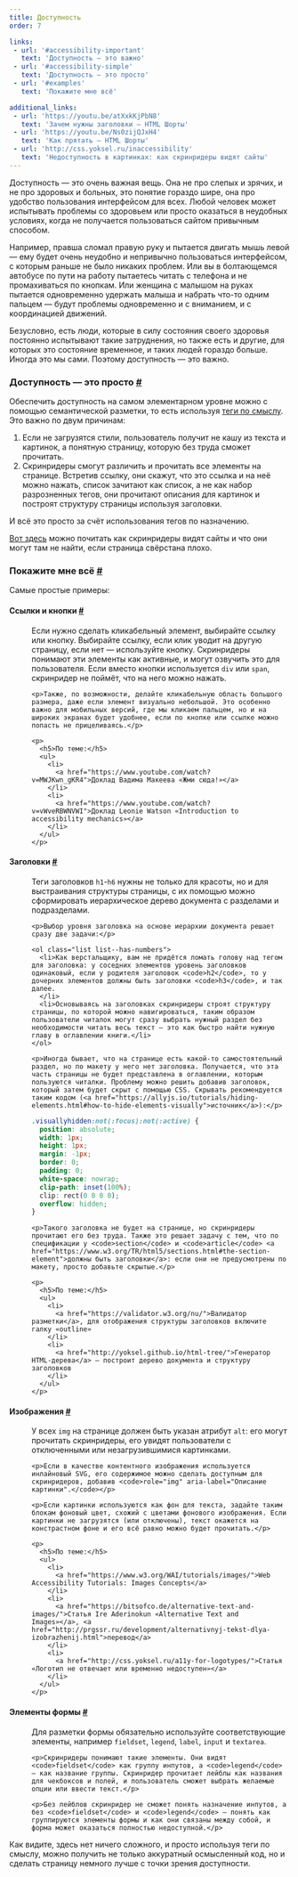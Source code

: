 ```yaml
---
title: Доступность
order: 7

links:
 - url: '#accessibility-important'
   text: 'Доступность — это важно'
 - url: '#accessibility-simple'
   text: 'Доступность — это просто'
 - url: '#examples'
   text: 'Покажите мне всё'

additional_links:
 - url: 'https://youtu.be/atXxkKjPbN8'
   text: 'Зачем нужны заголовки — HTML Шорты'
 - url: 'https://youtu.be/Ns0zijQJxH4'
   text: 'Как прятать — HTML Шорты'
 - url: 'http://css.yoksel.ru/inaccessibility'
   text: 'Недоступность в картинках: как скринридеры видят сайты'
---
```


<p id="accessibility-important">Доступность — это очень важная вещь. Она не про слепых и зрячих, и не про здоровых и больных, это понятие гораздо шире, она про удобство пользования интерфейсом для всех. Любой человек может испытывать проблемы со здоровьем или просто оказаться в неудобных условиях, когда не получается пользоваться сайтом привычным способом.</p>

<p>Например, правша сломал правую руку и пытается двигать мышь левой — ему будет очень неудобно и непривычно пользоваться интерфейсом, с которым раньше не было никаких проблем. Или вы в болтающемся автобусе по пути на работу пытаетесь читать с телефона и не промахиваться по кнопкам. Или женщина с малышом на руках пытается одновременно удержать малыша и набрать что-то одним пальцем — будут проблемы одновременно и с вниманием, и с координацией движений.</p>

<p>Безусловно, есть люди, которые в силу состояния своего здоровья постоянно испытывают такие затруднения, но также есть и другие, для которых это состояние временное, и таких людей гораздо больше. Иногда это мы сами. Поэтому доступность — это важно.</p>

<h3 id="accessibility-simple">Доступность — это просто <a class="post__anchor" href="#accessibility-simple">#</a></h3>

<p>Обеспечить доступность на самом элементарном уровне можно с помощью семантической разметки, то есть используя <a href="../first-steps/#tags">теги по смыслу</a>. Это важно по двум причинам:</p>

<ol class="list list--has-numbers">
  <li>Если не загрузятся стили, пользователь получит не кашу из текста и картинок, а понятную страницу, которую без труда сможет прочитать.</li>

  <li>Скринридеры смогут различить и прочитать все элементы на странице. Встретив ссылку, они скажут, что это ссылка и на неё можно нажать, список зачитают как список, а не как набор разрозненных тегов, они прочитают описания для картинок и построят структуру страницы используя заголовки.</li>
</ol>

<p>И всё это просто за счёт использования тегов по назначению.</p>

<p><a href="http://css.yoksel.ru/inaccessibility">Вот здесь</a> можно почитать как скринридеры видят сайты и что они могут там не найти, если страница свёрстана плохо.</p>

<h3 id="examples">Покажите мне всё <a class="post__anchor" href="#examples">#</a></h3>

<p>Самые простые примеры:</p>

<dl>
  <dt><h4 id="links-buttons">Ссылки и кнопки <a class="post__anchor" href="#links-buttons">#</a></h4></dt>
  <dd>
    <p>Если нужно сделать кликабельный элемент, выбирайте ссылку или кнопку. Выбирайте ссылку, если клик уводит на другую страницу, если нет — используйте кнопку. Скринридеры понимают эти элементы как активные, и могут озвучить это для пользователя. Если вместо кнопки используется <code>div</code> или <code>span</code>, скринридер не поймёт, что на него можно нажать.</p>

    <p>Также, по возможности, делайте кликабельную область большого размера, даже если элемент визуально небольшой. Это особенно важно для мобильных версий, где мы кликаем пальцем, но и на широких экранах будет удобнее, если по кнопке или ссылке можно попасть не прицеливаясь.</p>

    <p>
      <h5>По теме:</h5>
      <ul>
        <li>
          <a href="https://www.youtube.com/watch?v=MWJKwn_gKR4">Доклад Вадима Макеева «Жми сюда!»</a>
        </li>
        <li>
          <a href="https://www.youtube.com/watch?v=vWveRBWNVWI">Доклад Leonie Watson «Introduction to accessibility mechanics»</a>
        </li>
      </ul>
    </p>
  </dd>

  <dt><h4 id="headers">Заголовки <a class="post__anchor" href="#headers">#</a></h4></dt>
  <dd>
    <p>Теги заголовков <code>h1</code>-<code>h6</code> нужны не только для красоты, но и для выстраивания структуры страницы, с их помощью можно сформировать иерархическое дерево документа с разделами и подразделами.</p>

    <p>Выбор уровня заголовка на основе иерархии документа решает сразу две задачи:</p>

    <ol class="list list--has-numbers">
      <li>Как верстальщику, вам не придётся ломать голову над тегом для заголовка: у соседних элементов уровень заголовков одинаковый, если у родителя заголовок <code>h2</code>, то у дочерних элементов должны быть заголовки <code>h3</code>, и так далее.
      </li>
      <li>Основываясь на заголовках скринридеры строят структуру страницы, по которой можно навигироваться, таким образом пользователи читалок могут сразу выбрать нужный раздел без необходимости читать весь текст — это как быстро найти нужную главу в оглавлении книги.</li>
    </ol>

    <p>Иногда бывает, что на странице есть какой-то самостоятельный раздел, но по макету у него нет заголовка. Получается, что эта часть страницы не будет представлена в оглавлении, которым пользуются читалки. Проблему можно решить добавив заголовок, который затем будет скрыт с помощью CSS. Скрывать рекомендуется таким кодом (<a href="https://allyjs.io/tutorials/hiding-elements.html#how-to-hide-elements-visually">источник</a>):</p>

```css
.visuallyhidden:not(:focus):not(:active) {
  position: absolute;
  width: 1px;
  height: 1px;
  margin: -1px;
  border: 0;
  padding: 0;
  white-space: nowrap;
  clip-path: inset(100%);
  clip: rect(0 0 0 0);
  overflow: hidden;
}
```

    <p>Такого заголовка не будет на странице, но скринридеры прочитают его без труда. Также это решает задачу с тем, что по спецификации у <code>section</code> и <code>article</code> <a href="https://www.w3.org/TR/html5/sections.html#the-section-element">должны быть заголовки</a>: если они не предусмотрены по макету, просто добавьте скрытые.</p>

    <p>
      <h5>По теме:</h5>
      <ul>
        <li>
          <a href="https://validator.w3.org/nu/">Валидатор разметки</a>, для отображения структуры заголовков включите галку «outline»
        </li>
        <li>
          <a href="http://yoksel.github.io/html-tree/">Генератор HTML-дерева</a> — построит дерево документа и структуру заголовков
        </li>
      </ul>
    </p>
  </dd>

  <dt><h4 id="images">Изображения <a class="post__anchor" href="#images">#</a></h4></dt>

  <dd>
    <p>У всех <code>img</code> на странице должен быть указан атрибут <code>alt</code>: его могут прочитать скринридеры, его увидят пользователи с отключенными или незагрузившимися картинками.</p>

    <p>Если в качестве контентного изображения используется инлайновый SVG, его содержимое можно сделать доступным для скринридеров, добавив <code>role="img" aria-label="Описание картинки".</code></p>

    <p>Если картинки используются как фон для текста, задайте таким блокам фоновый цвет, схожий с цветами фонового изображения. Если картинки не загрузятся (или отключены), текст окажется на констрастном фоне и его всё равно можно будет прочитать.</p>

    <p>
      <h5>По теме:</h5>
      <ul>
        <li>
          <a href="https://www.w3.org/WAI/tutorials/images/">Web Accessibility Tutorials: Images Concepts</a>
        </li>
        <li>
          <a href="https://bitsofco.de/alternative-text-and-images/">Статья Ire Aderinokun «Alternative Text and Images»</a>, <a href="http://prgssr.ru/development/alternativnyj-tekst-dlya-izobrazhenij.html">перевод</a>
        </li>
        <li>
          <a href="http://css.yoksel.ru/a11y-for-logotypes/">Статья «Логотип не отвечает или временно недоступен»</a>
        </li>
      </ul>
    </p>
  </dd>

  <dt><h4 id="forms">Элементы формы <a class="post__anchor" href="#forms">#</a></h4></dt>

  <dd>
    <p>Для разметки формы обязательно используйте соответствующие элементы, например <code>fieldset</code>, <code>legend</code>, <code>label</code>, <code>input</code> и <code>textarea</code>.</p>

    <p>Скринридеры понимают такие элементы. Они видят <code>fieldset</code> как группу инпутов, а <code>legend</code> — как название группы. Скринридер прочитает лейблы как названия для чекбоксов и полей, и пользователь сможет выбрать желаемые опции или ввести текст.</p>

    <p>Без лейблов скринридер не сможет понять назначение инпутов, а без <code>fieldset</code> и <code>legend</code> — понять как группируются элементы формы и как они связаны между собой, и форма может оказаться полностью недоступной.</p>
  </dd>
</dl>

<p>Как видите, здесь нет ничего сложного, и просто используя теги по смыслу, можно получить не только аккуратный осмысленный код, но и сделать страницу немного лучше с точки зрения доступности.</p>

<!--
ФОРМЫ
фоновые цвета
 -->
